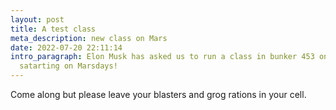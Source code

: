 ```yaml
---
layout: post
title: A test class
meta_description: new class on Mars
date: 2022-07-20 22:11:14
intro_paragraph: Elon Musk has asked us to run a class in bunker 453 on Mars
  satarting on Marsdays!
---
```

Come along but please leave your blasters and grog rations in your cell.